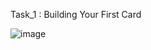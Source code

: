 Task_1 : Building Your First Card

![image](https://github.com/Danitilahun/A2SV_InternShip/assets/106193338/6a083d90-d024-4ea8-9c2c-829e7699e454)
